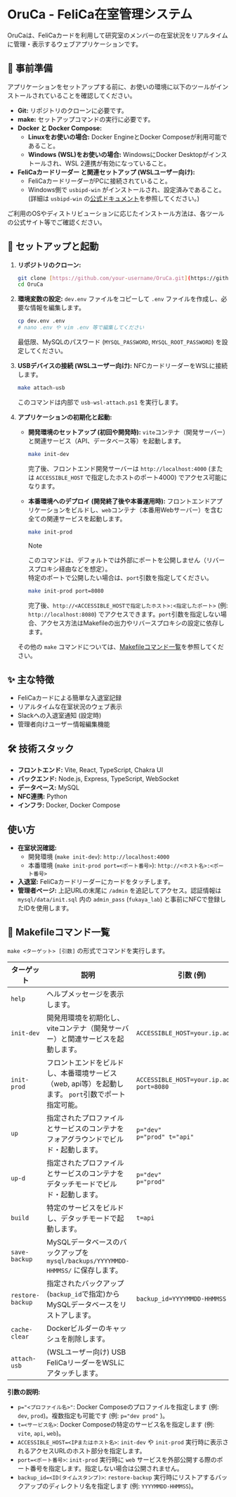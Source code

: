 # OruCa - FeliCa在室管理システム

OruCaは、FeliCaカードを利用して研究室のメンバーの在室状況をリアルタイムに管理・表示するウェブアプリケーションです。

## 📝 事前準備

アプリケーションをセットアップする前に、お使いの環境に以下のツールがインストールされていることを確認してください。

* **Git:** リポジトリのクローンに必要です。
* **make:** セットアップコマンドの実行に必要です。
* **Docker と Docker Compose:**
    * **Linuxをお使いの場合:** Docker EngineとDocker Composeが利用可能であること。
    * **Windows (WSL)をお使いの場合:** WindowsにDocker Desktopがインストールされ、WSL 2連携が有効になっていること。
* **FeliCaカードリーダー と関連セットアップ (WSLユーザー向け):**
    * FeliCaカードリーダーがPCに接続されていること。
    * Windows側で `usbipd-win` がインストールされ、設定済みであること。(詳細は `usbipd-win` の[公式ドキュメント](https://github.com/dorssel/usbipd-win)を参照してください。)

ご利用のOSやディストリビューションに応じたインストール方法は、各ツールの公式サイト等でご確認ください。

## 🚀 セットアップと起動

1.  **リポジトリのクローン:**
    ```bash
    git clone [https://github.com/your-username/OruCa.git](https://github.com/your-username/OruCa.git)
    cd OruCa
    ```

2.  **環境変数の設定:**
    `dev.env` ファイルをコピーして `.env` ファイルを作成し、必要な情報を編集します。
    ```bash
    cp dev.env .env
    # nano .env や vim .env 等で編集してください
    ```
    最低限、MySQLのパスワード (`MYSQL_PASSWORD`, `MYSQL_ROOT_PASSWORD`) を設定してください。

3.  **USBデバイスの接続 (WSLユーザー向け):**
    NFCカードリーダーをWSLに接続します。
    ```bash
    make attach-usb
    ```
    このコマンドは内部で `usb-wsl-attach.ps1` を実行します。

4.  **アプリケーションの初期化と起動:**

    * **開発環境のセットアップ (初回や開発時):**
        `vite`コンテナ（開発サーバー）と関連サービス（API、データベース等）を起動します。
        ```bash
        make init-dev
        ```
        完了後、フロントエンド開発サーバーは `http://localhost:4000` (または `ACCESSIBLE_HOST` で指定したホストのポート4000) でアクセス可能になります。

    * **本番環境へのデプロイ (開発終了後や本番運用時):**
        フロントエンドアプリケーションをビルドし、`web`コンテナ（本番用Webサーバー）を含む全ての関連サービスを起動します。
        ```bash
        make init-prod
        ```
        > [!NOTE]
		> このコマンドは、デフォルトでは外部にポートを公開しません（リバースプロキシ経由などを想定）。<br>
		> 特定のポートで公開したい場合は、`port`引数を指定してください。
        ```bash
        make init-prod port=8080
        ```
        完了後、`http://<ACCESSIBLE_HOSTで指定したホスト>:<指定したポート>` (例: `http://localhost:8080`) でアクセスできます。`port`引数を指定しない場合、アクセス方法はMakefileの出力やリバースプロキシの設定に依存します。

    その他の `make` コマンドについては、[Makefileコマンド一覧](#makefileコマンド一覧)を参照してください。

## ✨ 主な特徴

* FeliCaカードによる簡単な入退室記録
* リアルタイムな在室状況のウェブ表示
* Slackへの入退室通知 (設定時)
* 管理者向けユーザー情報編集機能

## 🛠️ 技術スタック

* **フロントエンド:** Vite, React, TypeScript, Chakra UI
* **バックエンド:** Node.js, Express, TypeScript, WebSocket
* **データベース:** MySQL
* **NFC連携:** Python
* **インフラ:** Docker, Docker Compose

## 使い方

* **在室状況確認:**
    * 開発環境 (`make init-dev`): `http://localhost:4000`
    * 本番環境 (`make init-prod port=<ポート番号>`): `http://<ホスト名>:<ポート番号>`
* **入退室:** FeliCaカードリーダーにカードをタッチします。
* **管理者ページ:** 上記URLの末尾に `/admin` を追記してアクセス。認証情報は `mysql/data/init.sql` 内の `admin_pass` (`fukaya_lab`) と事前にNFCで登録したIDを使用します。

## 📖 Makefileコマンド一覧

`make <ターゲット> [引数]` の形式でコマンドを実行します。

| ターゲット          | 説明                                                                                                | 引数 (例)                                                              |
| ------------------- | --------------------------------------------------------------------------------------------------- | ------------------------------------------------------------------------ |
| `help`              | ヘルプメッセージを表示します。                                                                        |                                                                          |
| `init-dev`          | 開発用環境を初期化し、viteコンテナ（開発サーバー）と関連サービスを起動します。                          | `ACCESSIBLE_HOST=your.ip.address`                                        |
| `init-prod`         | フロントエンドをビルドし、本番環境サービス（web, api等）を起動します。 `port`引数でポート指定可能。 | `ACCESSIBLE_HOST=your.ip.address` <br> `port=8080`                       |
| `up`                | 指定されたプロファイルとサービスのコンテナをフォアグラウンドでビルド・起動します。                      | `p="dev"` <br> `p="prod" t="api"`                                        |
| `up-d`              | 指定されたプロファイルとサービスのコンテナをデタッチモードでビルド・起動します。                        | `p="dev"` <br> `p="prod"`                                                |
| `build`             | 特定のサービスをビルドし、デタッチモードで起動します。                                                  | `t=api`                                                                  |
| `save-backup`       | MySQLデータベースのバックアップを `mysql/backups/YYYYMMDD-HHMMSS/` に保存します。                       |                                                                          |
| `restore-backup`    | 指定されたバックアップ(`backup_id`で指定)からMySQLデータベースをリストアします。                                 | `backup_id=YYYYMMDD-HHMMSS`                                            |
| `cache-clear`       | Dockerビルダーのキャッシュを削除します。                                                              |                                                                          |
| `attach-usb`        | (WSLユーザー向け) USB FeliCaリーダーをWSLにアタッチします。                                           |                                                                          |

**引数の説明:**
* `p="<プロファイル名>"`: Docker Composeのプロファイルを指定します (例: `dev`, `prod`)。複数指定も可能です (例: `p="dev prod"` )。
* `t=<サービス名>`: Docker Composeの特定のサービス名を指定します (例: `vite`, `api`, `web`)。
* `ACCESSIBLE_HOST=<IPまたはホスト名>`: `init-dev` や `init-prod` 実行時に表示されるアクセスURLのホスト部分を指定します。
* `port=<ポート番号>`: `init-prod` 実行時に `web` サービスを外部公開する際のポート番号を指定します。指定しない場合は公開されません。
* `backup_id=<ID(タイムスタンプ)>`: `restore-backup` 実行時にリストアするバックアップのディレクトリ名を指定します (例: `YYYYMMDD-HHMMSS`)。
